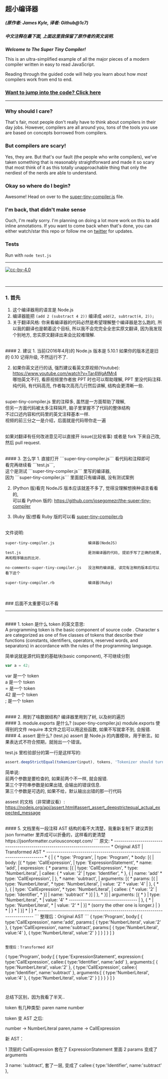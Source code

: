 ## 超小编译器 
##### (原作者: James Kyle, 译者: Github@1c7)
##### 中文注释在最下面, 上面这里我保留了原作者的英文说明.

***Welcome to The Super Tiny Compiler!***

This is an ultra-simplified example of all the major pieces of a modern compiler
written in easy to read JavaScript.

Reading through the guided code will help you learn about how *most* compilers
work from end to end.

### [Want to jump into the code? Click here](super-tiny-compiler.js)

---

### Why should I care?

That's fair, most people don't really have to think about compilers in their day
jobs. However, compilers are all around you, tons of the tools you use are based
on concepts borrowed from compilers.

### But compilers are scary!

Yes, they are. But that's our fault (the people who write compilers), we've
taken something that is reasonably straightforward and made it so scary that
most think of it as this totally unapproachable thing that only the nerdiest of
the nerds are able to understand.

### Okay so where do I begin?

Awesome! Head on over to the [super-tiny-compiler.js](super-tiny-compiler.js)
file.

### I'm back, that didn't make sense

Ouch, I'm really sorry. I'm planning on doing a lot more work on this to add
inline annotations. If you want to come back when that's done, you can either
watch/star this repo or follow me on
[twitter](https://twitter.com/thejameskyle) for updates.

### Tests

Run with `node test.js`

---

[![cc-by-4.0](https://licensebuttons.net/l/by/4.0/80x15.png)](http://creativecommons.org/licenses/by/4.0/)


<br/>

---


### 1. 首先
1. 这个编译器用的语言是 Node.js <br/>
2. 编译器能把 ``` (add 2 (substract 4 2)) ``` 编译成 ``` add(2, subtract(4, 2)); ``` <br/>
3. 关于翻译风格: 你来看编译器的代码必然是希望理解整个编译器是怎么跑的, 所以我的翻译也是朝着这个目标,
所以我不会完完全全忠实原文翻译, 因为我发现个别地方, 忠实原文翻译出来会比较难理解.

<br/>
#### 2. 建议
1. 当前(2016年4月)的 Node.js 版本是 5.10.1 如果你的版本还是旧的 0.10 记得升级, 不然运行不了.

2. 如果你英文还行的话, 强烈建议看英文原视频(Youtube): https://www.youtube.com/watch?v=Tar4WgAfMr4 <br/>
哪怕英文不行, 看原视频里作者放 PPT 时也可以帮助理解, PPT 里没代码注释.  <br/>
纯代码, 有代码高亮, 作者每次高亮几行然后讲解, 结构会更清晰一些. <br/>
 <br/>
super-tiny-compiler.js 里的注释多, 虽然是一方面帮助了理解, <br/>
但另一方面代码被太多注释隔开, 脑子里掌握不了代码的整体结构<br/>
不过口述内容和代码里的英文注释基本一样. <br/>
视频的前三分之一是介绍，后面就是代码带你走一遍<br/>
<br/>

如果对翻译有任何改进意见可以直接开 issue(比较省事) 或者是 fork 下来自己改, 然后 pull request. <br/>

<br/>
#### 3. 怎么学
1.  直接打开 ```super-tiny-compiler.js``` 看代码和注释即可 <br/>
看完再继续看 ```test.js```, <br/>
这个是测试 ```super-tiny-compiler.js``` 里写的编译器,  <br/>
因为  ```super-tiny-compiler.js``` 里面就只有编译器, 没有测试案例 <br/>

2.  (Python 版)看完 NodeJS 版本应该就差不多了, 觉得没理解想换种语言看看的, 
<br/> 可以看 Python 版的: https://github.com/josegomezr/the-super-tiny-compiler <br/>

3.  (Ruby 版)想看 Ruby 版的可以看 [super-tiny-compiler.rb](super-tiny-compiler.rb) <br/>

<br/>
文件说明: 

```
super-tiny-compiler.js               编译器(NodeJS)

test.js                              是测编译器的代码, 提前手写了正确的结果, 再和程序输出的比对.

no-comments-super-tiny-compiler.js   没注释的编译器, 读完有注释的版本后可以看下这个

super-tiny-compiler.rb               编译器(Ruby)
```

<br/>
<br/>
### 后面不太重要可以不看

---

<br/>
#### 1. token 是什么
token 的英文意思: <br/>
A programming token is the basic component of source code . Character s are categorized as one of five classes of tokens that describe their functions (constants, identifiers, operators, reserved words, and separators) in accordance with the rules of the programming language.

简单说就是源代码里的基础块(basic component), 不可继续分割
``` javascript
var a = 42;

```

var 是一个 token <br/>
a 是一个 token <br/>
= 是一个 token <br/>
42 是一个 token <br/>
; 是一个 token <br/>


<br/>
#### 2. 用到了啥数据结构? 
编译器里用到了树, 以及树的遍历


<br/>
#### 3. module.exports 是什么? (super-tiny-compiler.js)
module.exports 使得别的文件 require 本文件之后可以用这些函数,
如果不写就拿不到, 会报错.


<br/>
#### 4. assert 是什么? (test.js)
assert 是 Node.js 的内置模块，用于断言。如果表达式不符合预期，就抛出一个错误。

test.js 里检验部分的第一行是这样写的: <br/>

```javascript
assert.deepStrictEqual(tokenizer(input), tokens, 'Tokenizer should turn `input` string into `tokens` array');
```

简单说: <br/>
前两个参数是要检查的, 如果前两个不一样, 就会报错. <br/>
第三个字符串参数是如果出错, 会输出的错误信息. <br/>
第三个参数是可选的, 如果不给，默认输出出错的那一行代码 <br/>

assest 的文档（非常建议看）: <br/>
https://nodejs.org/api/assert.html#assert_assert_deepstrictequal_actual_expected_message <br/>


<br/>
#### 5. 文档里有一段注释 AST 结构的看不大清楚，我重新复制下
建议弄到 json formatter 里弄成可以折叠的，这样看的更清楚
https://jsonformatter.curiousconcept.com/
```
原文:
 * ----------------------------------------------------------------------------
 *   Original AST                     |   Transformed AST
 * ----------------------------------------------------------------------------
 *   {                                |   {
 *     type: 'Program',               |     type: 'Program',
 *     body: [{                       |     body: [{
 *       type: 'CallExpression',      |       type: 'ExpressionStatement',
 *       name: 'add',                 |       expression: {
 *       params: [{                   |         type: 'CallExpression',
 *         type: 'NumberLiteral',     |         callee: {
 *         value: '2'                 |           type: 'Identifier',
 *       }, {                         |           name: 'add'
 *         type: 'CallExpression',    |         },
 *         name: 'subtract',          |         arguments: [{
 *         params: [{                 |           type: 'NumberLiteral',
 *           type: 'NumberLiteral',   |           value: '2'
 *           value: '4'               |         }, {
 *         }, {                       |           type: 'CallExpression',
 *           type: 'NumberLiteral',   |           callee: {
 *           value: '2'               |             type: 'Identifier',
 *         }]                         |             name: 'subtract'
 *       }]                           |           },
 *     }]                             |           arguments: [{
 *   }                                |             type: 'NumberLiteral',
 *                                    |             value: '4'
 * ---------------------------------- |           }, {
 *                                    |             type: 'NumberLiteral',
 *                                    |             value: '2'
 *                                    |           }]
 *  (sorry the other one is longer.)  |         }
 *                                    |       }
 *                                    |     }]
 *                                    |   }
 * ----------------------------------------------------------------------------
```
整理后：Original AST  
```
{
   type:'Program',
   body:[
      {
         type:'CallExpression',
         name:'add',
         params:[
            {
               type:'NumberLiteral',
               value:'2'
            },
            {
               type:'CallExpression',
               name:'subtract',
               params:[
                  {
                     type:'NumberLiteral',
                     value:'4'
                  },
                  {
                     type:'NumberLiteral',
                     value:'2'
                  }
               ]
            }
         ]
      }
   ]
}

```

整理后：Transformed AST
```

{
   type:'Program',
   body:[
      {
         type:'ExpressionStatement',
         expression:{
            type:'CallExpression',
            callee:{
               type:'Identifier',
               name:'add'
            },
            arguments:[
               {
                  type:'NumberLiteral',
                  value:'2'
               },
               {
                  type:'CallExpression',
                  callee:{
                     type:'Identifier',
                     name:'subtract'
                  },
                  arguments:[
                     {
                        type:'NumberLiteral',
                        value:'4'
                     },
                     {
                        type:'NumberLiteral',
                        value:'2'
                     }
                  ]
               }
            }
         }
      ]
   }
   
```


```
总结下区别，因为我看了半天..

token 有几种类型: paren name number

token 变 AST 之后: 

number -> NumberLiteral
paren,name -> CallExpression


新 AST：

1 顶层的 CallExpression 套在了 ExpressionStatement 里面
2 params 变成了 arguments

3 name: 'subtract', 套了一层, 变成了
callee:{
   type:'Identifier',
   name:'subtract'
},

```














